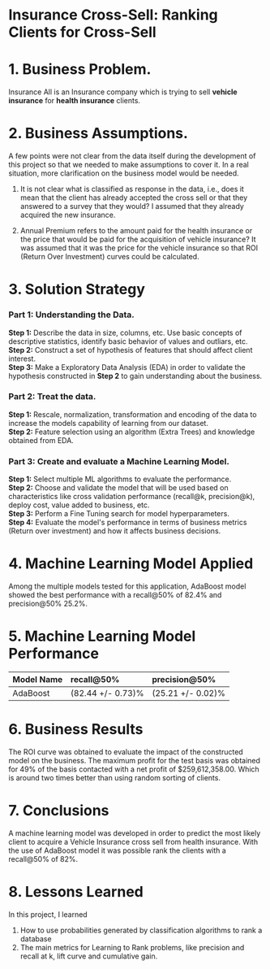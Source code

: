 # Insurance Cross-Sell: Ranking Clients for Cross-Sell

# 1. Business Problem.

Insurance All is an Insurance company which is trying to sell **vehicle insurance** for **health insurance** clients.

# 2. Business Assumptions.

A few points were not clear from the data itself during the development of this project so that we needed to make assumptions to cover it. In a real situation, more clarification on the business model would be needed.

1. It is not clear what is classified as response in the data, i.e., does it mean that the client has already accepted the cross sell or that they answered to a survey that they would? I assumed that they already acquired the new insurance.

2. Annual Premium refers to the amount paid for the health insurance or the price that would be paid for the acquisition of vehicle insurance? It was assumed that it was the price for the vehicle insurance so that ROI (Return Over Investment) curves could be calculated.

# 3. Solution Strategy

### Part 1: Understanding the Data.

<b>Step 1:</b> Describe the data in size, columns, etc. Use basic concepts of descriptive statistics, identify basic behavior of values and outliars, etc. <br>
<b>Step 2:</b> Construct a set of hypothesis of features that should affect client interest.<br>
<b>Step 3:</b> Make a Exploratory Data Analysis (EDA) in order to validate the hypothesis constructed in <b>Step 2</b> to gain understanding about the business.

### Part 2: Treat the data.

<b>Step 1:</b> Rescale, normalization, transformation and encoding of the data to increase the models capability of learning from our dataset.<br>
<b>Step 2:</b> Feature selection using an algorithm (Extra Trees) and knowledge obtained from EDA.


### Part 3: Create and evaluate a Machine Learning Model.

<b>Step 1:</b> Select multiple ML algorithms to evaluate the performance.<br>
<b>Step 2:</b> Choose and validate the model that will be used based on characteristics like cross validation performance (recall@k, precision@k), deploy cost, value added to business, etc.<br>
<b>Step 3:</b> Perform a Fine Tuning search for model hyperparameters.<br>
<b>Step 4:</b> Evaluate the model's performance in terms of business metrics (Return over investment) and how it affects business decisions.

# 4. Machine Learning Model Applied

Among the multiple models tested for this application, AdaBoost model showed the best performance with a recall@50% of 82.4% and precision@50% 25.2%. 

# 5. Machine Learning Model Performance

| Model Name    | recall@50%         | precision@50%
|:--------------|:-------------------|:--------------
| AdaBoost      | (82.44 +/- 0.73)% | (25.21 +/- 0.02)% 

# 6. Business Results

The ROI curve was obtained to evaluate the impact of the constructed model on the business. The maximum profit for the test basis was obtained for 49% of the basis contacted with a net profit of $259,612,358.00. Which is around two times better than using random sorting of clients.

# 7. Conclusions

A machine learning model was developed in order to predict the most likely client to acquire a Vehicle Insurance cross sell from health insurance. With the use of AdaBoost model it was possible rank the clients with a recall@50% of 82%.

# 8. Lessons Learned

In this project, I learned 

1. How to use probabilities generated by classification algorithms to rank a database
2. The main metrics for Learning to Rank problems, like precision and recall at k, lift curve and cumulative gain.
